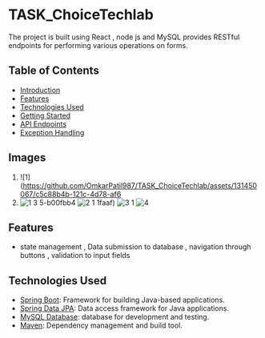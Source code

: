 # TASK_ChoiceTechlab

 The project is built using React , node js and MySQL provides RESTful endpoints for performing various operations on forms.

## Table of Contents

- [Introduction](#introduction)
- [Features](#features)
- [Technologies Used](#technologies-used)
- [Getting Started](#getting-started)
- [API Endpoints](#api-endpoints)
- [Exception Handling](#exception-handling)

## Images
1. ![1](https://github.com/OmkarPatil987/TASK_ChoiceTechlab/assets/131450067/c5c88b4b-121c-4d78-af6
2. ![1 3](https://github.com/OmkarPatil987/TASK_ChoiceTechlab/assets/131450067/66c9ce8a-f271-4109-8f4c-4d5f9057334a) 5-b00fbb4
![2 1](https://github.com/OmkarPatil987/TASK_ChoiceTechlab/assets/131450067/828b4833-57a2-4f15-a25f-43968c767ed1) 1faaf)
![3 1](https://github.com/OmkarPatil987/TASK_ChoiceTechlab/assets/131450067/2bb5084c-f123-452e-a703-b83a8300a86a)
![4](https://github.com/OmkarPatil987/TASK_ChoiceTechlab/assets/131450067/dc903ff4-3fa5-48bd-88db-a6c876809557)



   
## Features


- state management , Data submission to database , navigation through buttons , validation to input fields

## Technologies Used

- [Spring Boot](https://spring.io/projects/spring-boot): Framework for building Java-based applications.
- [Spring Data JPA](https://spring.io/projects/spring-data-jpa): Data access framework for Java applications.
- [MySQL Database](https://www.MySQL.com/):  database for development and testing.
- [Maven](https://maven.apache.org/): Dependency management and build tool.


